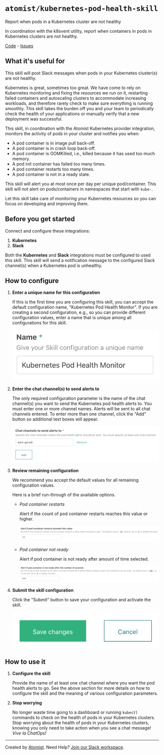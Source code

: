 # `atomist/kubernetes-pod-health-skill`

<!---atomist-skill-description:start--->

Report when pods in a Kubernetes cluster are not healthy

<!---atomist-skill-description:end--->

<!---atomist-skill-long_description:start--->

In coordination with the k8svent utility, report when containers in
pods in Kubernetes clusters are not healthy.

<!---atomist-skill-long_description:end--->

<!---atomist-skill-readme:start--->

[Code](https://github.com/atomist-skills/kubernetes-pod-health-skill) - [Issues](https://github.com/atomist-skills/kubernetes-pod-health-skill/issues)

## What it's useful for

This skill will post Slack messages when pods in your Kubernetes
cluster(s) are not healthy.

Kubernetes is great, sometimes too great.  We have come to rely on
Kubernetes monitoring and fixing the resources we run on it,
restarting failed containers and autoscaling clusters to accommodate
increasing workloads, and therefore rarely check to make sure
everything is running smoothly.  This skill takes the burden off you
and your team to periodically check the health of your applications or
manually verify that a new deployment was successful.

This skill, in coordination with the Atomist Kubernetes provider
integration, monitors the activity of pods in your cluster and
notifies you when:

-   A pod container is in image pull back-off.
-   A pod container is in crash loop back-off.
-   A pod container is OOMKilled, i.e., killed because it has used too much memory.
-   A pod init container has failed too many times.
-   A pod container restarts too many times.
-   A pod container is not in a ready state.

This skill will alert you at most once per day per unique
pod/container.  This skill will _not_ alert on pods/containers in
namespaces that start with `kube-`.

Let this skill take care of monitoring your Kubernetes resources so
you can focus on developing and improving them.

## Before you get started

Connect and configure these integrations:

1.  **Kubernetes**
2.  **Slack**

Both the **Kubernetes** and **Slack** integrations must be configured
to used this skill.  This skill will send a notification message to
the configured Slack channel(s) when a Kubernetes pod is unhealthy.

## How to configure

1.  **Enter a unique name for this configuration**

    If this is the first time you are configuring this skill, you can
    accept the default configuration name, "Kubernetes Pod Health
    Monitor".  If you are creating a second configuration, e.g., so
    you can provide different configuration values, enter a name that
    is unique among all configurations for this skill.

    ![name parameter](docs/images/param-name.png)

2.  **Enter the chat channel(s) to send alerts to**

    The only required configuration parameter is the name of the chat
    channel(s) you want to send the Kubernetes pod health alerts to.
    You must enter one or more channel names.  Alerts will be sent to
    all chat channels entered.  To enter more than one channel, click
    the "Add" button so additional text boxes will appear.

    ![chat channel parameter](docs/images/param-chat-channels.png)

3.  **Review remaining configuration**

    We recommend you accept the default values for all remaining
    configuration values.

    Here is a brief run-through of the available options.

    -   _Pod container restarts_

        Alert if the count of pod container restarts reaches this
        value or higher.

        ![max container restarts parameter](docs/images/param-restarts.png)

    -   _Pod container not ready_

        Alert if pod container is not ready after amount of time
        selected.

        ![container not ready delay parameter](docs/images/param-not-ready.png)

4.  **Submit the skill configuration**

    Click the "Submit" button to save your configuration and activate
    the skill.

    ![submit configuration](docs/images/config-submit.png)

[regexp]: https://www.regular-expressions.info/ (Regular Expressions)
[namespace]: https://kubernetes.io/docs/concepts/overview/working-with-objects/namespaces/

## How to use it

1.  **Configure the skill**

    Provide the name of at least one chat channel where you want the
    pod health alerts to go.  See the above section for more details
    on how to configure the skill and the meaning of various
    configuration parameters.

2.  **Stop worrying**

    No longer waste time going to a dashboard or running `kubectl`
    commands to check on the health of pods in your Kubernetes
    clusters.  Stop worrying about the health of pods in your
    Kubernetes clusters, knowing you only need to take action when you
    see a chat message!  _Vive la ChatOps!_

<!---atomist-skill-readme:end--->

---

Created by [Atomist][atomist].
Need Help?  [Join our Slack workspace][slack].

[atomist]: https://atomist.com/ (Atomist - Automate All the Software Things)
[slack]: https://join.atomist.com/ (Atomist Community Slack) 
